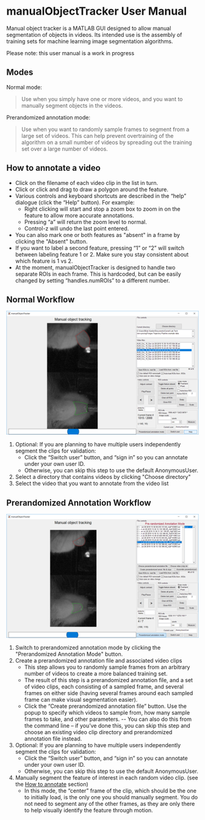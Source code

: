 # manualObjectTracker User Manual
Manual object tracker is a MATLAB GUI designed to allow manual segmentation of objects in videos. Its intended use is the assembly of training sets for machine learning image segmentation algorithms.

Please note: this user manual is a work in progress

## Modes
Normal mode:
>Use when you simply have one or more videos, and you want to manually segment objects in the videos.

Prerandomized annotation mode:

> Use when you want to randomly sample frames to segment from a large set of videos. This can help prevent overtraining of the algorithm on a small number of videos by spreading out the training set over a large number of videos.

## How to annotate a video
- Click on the filename of each video clip in the list in turn.
- Click or click and drag to draw a polygon around the feature.
- Various controls and keyboard shortcuts are described in the “help” dialogue (click the “Help” button). For example:
  - Right clicking will start and stop a zoom box to zoom in on the feature to allow more accurate annotations.
  - Pressing “a” will return the zoom level to normal.
  - Control-z will undo the last point entered.
- You can also mark one or both features as "absent" in a frame by clicking the "Absent" button.
- If you want to label a second feature, pressing “1” or “2” will switch between labeling feature 1 or 2. Make sure you stay consistent about which feature is 1 vs 2.
- At the moment, manualObjectTracker is designed to handle two separate ROIs in each frame. This is hardcoded, but can be easily changed by setting “handles.numROIs” to a different number.

## Normal Workflow
![Normal mode screenshot](NormalMode.png)
1.	Optional: If you are planning to have multiple users independently segment the clips for validation:
    - Click the “Switch user” button, and “sign in” so you can annotate under your own user ID.
    - Otherwise, you can skip this step to use the default AnonymousUser.
2. Select a directory that contains videos by clicking "Choose directory"
3. Select the video that you want to annotate from the video list


## Prerandomized Annotation Workflow
![Prerandomized annotation mode screenshot](PrerandomizedMode.png)

1. Switch to prerandomized annotation mode by clicking the "Prerandomized Annotation Mode" button.
2. Create a prerandomized annotation file and associated video clips
    - This step allows you to randomly sample frames from an arbitrary number of videos to create a more balanced training set.
    -	The result of this step is a prerandomized annotation file, and a set of video clips, each consisting of a sampled frame, and several frames on either side (having several frames around each sampled frame can make visual segmentation easier).
    -	Click the “Create prerandomized annotation file” button. Use the popup to specify which videos to sample from, how many sample frames to take, and other parameters.
--	You can also do this from the command line – if you’ve done this, you can skip this step and choose an existing video clip directory and prerandomized annotation file instead.
3.	Optional: If you are planning to have multiple users independently segment the clips for validation:
    - Click the “Switch user” button, and “sign in” so you can annotate under your own user ID.
    - Otherwise, you can skip this step to use the default AnonymousUser.
4.	Manually segment the feature of interest in each random video clip. (see the [How to annotate](#How-to-annotate-a-video) section)
    - In this mode, the “center” frame of the clip, which should be the one to initially load, is the only one you should manually segment. You do not need to segment any of the other frames, as they are only there to help visually identify the feature through motion.
